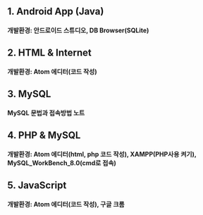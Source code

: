 ## 1. Android App (Java)
#### 개발환경: 안드로이드 스튜디오, DB Browser(SQLite)
## 2. HTML & Internet
#### 개발환경: Atom 에디터(코드 작성)
## 3. MySQL
#### MySQL 문법과 접속방법 노트
## 4. PHP & MySQL
#### 개발환경: Atom 에디터(html, php 코드 작성), XAMPP(PHP사용 켜기), MySQL_WorkBench_8.0(cmd로 접속)
## 5. JavaScript
#### 개발환경: Atom 에디터(코드 작성), 구글 크롬


